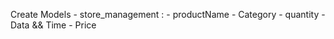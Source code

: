 Create Models -  store_management :
    - productName
    - Category
    - quantity
    - Data && Time
    - Price




